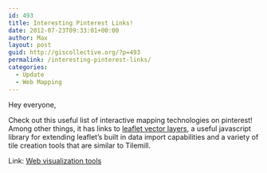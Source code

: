 ```yaml
---
id: 493
title: Interesting Pinterest Links!
date: 2012-07-23T09:33:01+00:00
author: Max
layout: post
guid: http://giscollective.org/?p=493
permalink: /interesting-pinterest-links/
categories:
  - Update
  - Web Mapping
---
```

Hey everyone,

Check out this useful list of interactive mapping technologies on pinterest! Among other things, it has links to [leaflet vector layers](http://geojason.info/leaflet-vector-layers/), a useful javascript library for extending leaflet&#8217;s built in data import capabilities and a variety of tile creation tools that are similar to Tilemill.

Link: [Web visualization tools](http://pinterest.com/nichom/web-visualization-tools/)